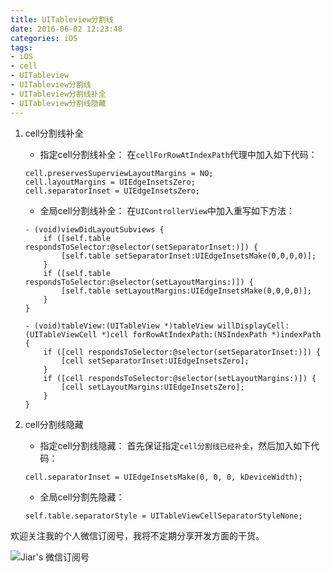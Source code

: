 ```yaml
---
title: UITableview分割线
date: 2016-06-02 12:23:48
categories: iOS
tags:
- iOS
- cell
- UITableview
- UITableview分割线
- UITableview分割线补全
- UITableview分割线隐藏
---
```

1. cell分割线补全
	- 指定cell分割线补全：
	在`cellForRowAtIndexPath`代理中加入如下代码：
	```
	cell.preservesSuperviewLayoutMargins = NO;
	cell.layoutMargins = UIEdgeInsetsZero;
	cell.separatorInset = UIEdgeInsetsZero;
	```
	<!--more-->
	- 全局cell分割线补全：
	在`UIControllerView`中加入重写如下方法：
	```
	- (void)viewDidLayoutSubviews {
	    if ([self.table respondsToSelector:@selector(setSeparatorInset:)]) {
	        [self.table setSeparatorInset:UIEdgeInsetsMake(0,0,0,0)];
	    }
	    if ([self.table respondsToSelector:@selector(setLayoutMargins:)]) {
	        [self.table setLayoutMargins:UIEdgeInsetsMake(0,0,0,0)];
	    }
	}
	
	- (void)tableView:(UITableView *)tableView willDisplayCell:(UITableViewCell *)cell forRowAtIndexPath:(NSIndexPath *)indexPath {
	    if ([cell respondsToSelector:@selector(setSeparatorInset:)]) {
	        [cell setSeparatorInset:UIEdgeInsetsZero];
	    }
	    if ([cell respondsToSelector:@selector(setLayoutMargins:)]) {
	        [cell setLayoutMargins:UIEdgeInsetsZero];
	    }
	}
	```
2. cell分割线隐藏
	- 指定cell分割线隐藏：
	首先保证指定`cell分割线已经补全`，然后加入如下代码：
	```
	cell.separatorInset = UIEdgeInsetsMake(0, 0, 0, kDeviceWidth);
	```

	- 全局cell分割先隐藏：
	```
	self.table.separatorStyle = UITableViewCellSeparatorStyleNone;
	```

欢迎关注我的个人微信订阅号，我将不定期分享开发方面的干货。

![Jiar's 微信订阅号](Dingyuehao.jpg)
